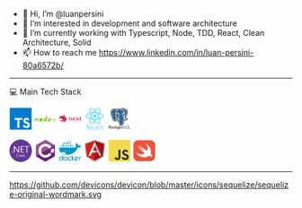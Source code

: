 - 👋 Hi, I’m @luanpersini
- 👀 I’m interested in development and software architecture
- 🌱 I’m currently working with Typescript, Node, TDD, React, Clean Architecture, Solid
- 📫 How to reach me https://www.linkedin.com/in/luan-persini-80a6572b/

---
💻 Main Tech Stack

<img src="https://github.com/devicons/devicon/blob/master/icons/typescript/typescript-original.svg" alt="Typescript" width="40" height="40" /> <img src="nodejs-plain-wordmark.svg" alt="NodeJs" width="40" height="40" /> <img src="nestjs-plain-wordmark.svg" alt="NestJs" width="40" height="40" /> <img src="https://github.com/devicons/devicon/blob/master/icons/react/react-original-wordmark.svg" alt="ReactJs" width="40" height="40" /> <img src="https://github.com/devicons/devicon/blob/master/icons/postgresql/postgresql-original-wordmark.svg" alt="PostgreSQL" width="40" height="40" />

<img src="https://github.com/devicons/devicon/blob/master/icons/dotnetcore/dotnetcore-original.svg" alt="dotnet logo" width="40" height="40" /> <img src="https://github.com/devicons/devicon/blob/master/icons/csharp/csharp-original.svg" alt="csharp logo" width="40" height="40" /> <img src="https://github.com/devicons/devicon/blob/master/icons/docker/docker-plain-wordmark.svg" alt="csharp logo" width="40" height="40" /> <img src="https://github.com/devicons/devicon/blob/master/icons/angularjs/angularjs-original.svg" alt="angular logo" width="40" height="40" /> <img src="https://github.com/devicons/devicon/blob/master/icons/javascript/javascript-original.svg" alt="JavaScript logo" width="40" height="40" /> <img src="https://github.com/devicons/devicon/blob/master/icons/swift/swift-original.svg" alt="swift logo" width="40" height="40" />

---
https://github.com/devicons/devicon/blob/master/icons/sequelize/sequelize-original-wordmark.svg